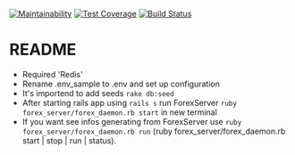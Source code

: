 [![Maintainability](https://api.codeclimate.com/v1/badges/541a8d7ec8cb6254e8f5/maintainability)](https://codeclimate.com/github/workshop-team/forex/maintainability)
[![Test Coverage](https://api.codeclimate.com/v1/badges/541a8d7ec8cb6254e8f5/test_coverage)](https://codeclimate.com/github/workshop-team/forex/test_coverage)
[![Build Status](https://travis-ci.com/workshop-team/forex.svg?branch=master)](https://travis-ci.com/workshop-team/forex)

# README

* Required 'Redis'
* Rename .env_sample to .env and set up configuration
* It's importend to add seeds ``` rake db:seed ```
* After starting rails app using ` rails s ` run ForexServer `ruby forex_server/forex_daemon.rb start` in new terminal
* If you want see infos generating from ForexServer use `ruby forex_server/forex_daemon.rb run` (ruby forex_server/forex_daemon.rb start | stop | run | status).

